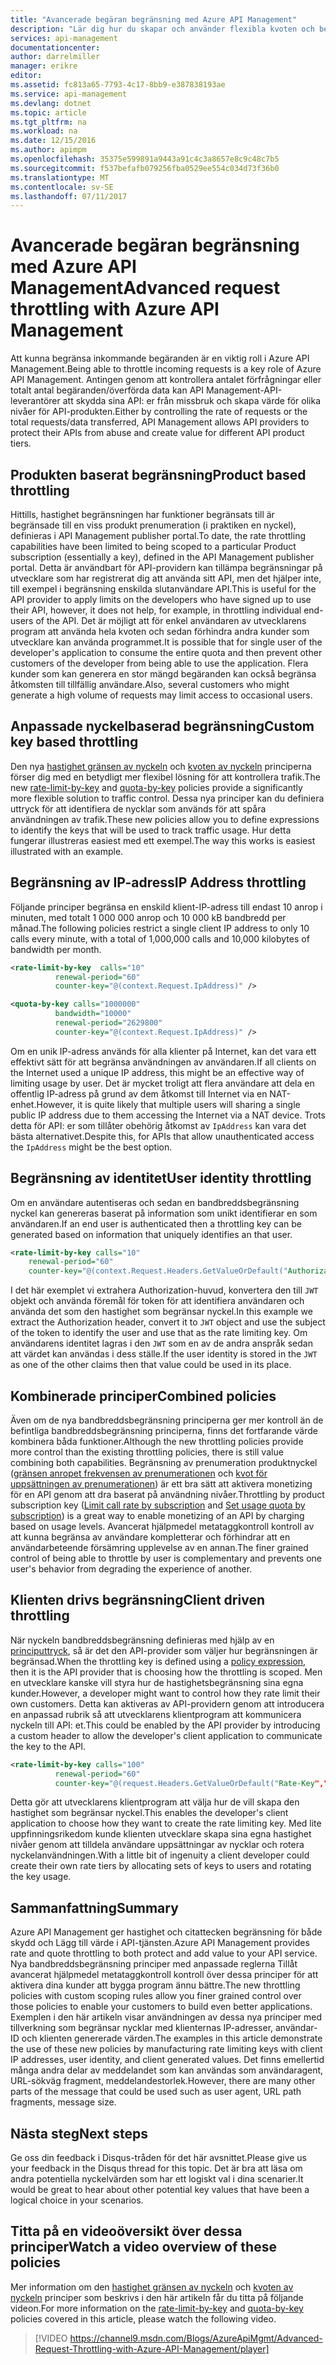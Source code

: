 ```yaml
---
title: "Avancerade begäran begränsning med Azure API Management"
description: "Lär dig hur du skapar och använder flexibla kvoten och begränsa principer med Azure API Management hastighet."
services: api-management
documentationcenter: 
author: darrelmiller
manager: erikre
editor: 
ms.assetid: fc813a65-7793-4c17-8bb9-e387838193ae
ms.service: api-management
ms.devlang: dotnet
ms.topic: article
ms.tgt_pltfrm: na
ms.workload: na
ms.date: 12/15/2016
ms.author: apimpm
ms.openlocfilehash: 35375e599891a9443a91c4c3a8657e8c9c48c7b5
ms.sourcegitcommit: f537befafb079256fba0529ee554c034d73f36b0
ms.translationtype: MT
ms.contentlocale: sv-SE
ms.lasthandoff: 07/11/2017
---
```

# <a name="advanced-request-throttling-with-azure-api-management"></a><span data-ttu-id="0a278-103">Avancerade begäran begränsning med Azure API Management</span><span class="sxs-lookup"><span data-stu-id="0a278-103">Advanced request throttling with Azure API Management</span></span>
<span data-ttu-id="0a278-104">Att kunna begränsa inkommande begäranden är en viktig roll i Azure API Management.</span><span class="sxs-lookup"><span data-stu-id="0a278-104">Being able to throttle incoming requests is a key role of Azure API Management.</span></span> <span data-ttu-id="0a278-105">Antingen genom att kontrollera antalet förfrågningar eller totalt antal begäranden/överförda data kan API Management-API-leverantörer att skydda sina API: er från missbruk och skapa värde för olika nivåer för API-produkten.</span><span class="sxs-lookup"><span data-stu-id="0a278-105">Either by controlling the rate of requests or the total requests/data transferred, API Management allows API providers to protect their APIs from abuse and create value for different API product tiers.</span></span>

## <a name="product-based-throttling"></a><span data-ttu-id="0a278-106">Produkten baserat begränsning</span><span class="sxs-lookup"><span data-stu-id="0a278-106">Product based throttling</span></span>
<span data-ttu-id="0a278-107">Hittills, hastighet begränsningen har funktioner begränsats till är begränsade till en viss produkt prenumeration (i praktiken en nyckel), definieras i API Management publisher portal.</span><span class="sxs-lookup"><span data-stu-id="0a278-107">To date, the rate throttling capabilities have been limited to being scoped to a particular Product subscription (essentially a key), defined in the API Management publisher portal.</span></span> <span data-ttu-id="0a278-108">Detta är användbart för API-providern kan tillämpa begränsningar på utvecklare som har registrerat dig att använda sitt API, men det hjälper inte, till exempel i begränsning enskilda slutanvändare API.</span><span class="sxs-lookup"><span data-stu-id="0a278-108">This is useful for the API provider to apply limits on the developers who have signed up to use their API, however, it does not help, for example, in throttling individual end-users of the API.</span></span> <span data-ttu-id="0a278-109">Det är möjligt att för enkel användaren av utvecklarens program att använda hela kvoten och sedan förhindra andra kunder som utvecklare kan använda programmet.</span><span class="sxs-lookup"><span data-stu-id="0a278-109">It is possible that for single user of the developer's application to consume the entire quota and then prevent other customers of the developer from being able to use the application.</span></span> <span data-ttu-id="0a278-110">Flera kunder som kan generera en stor mängd begäranden kan också begränsa åtkomsten till tillfällig användare.</span><span class="sxs-lookup"><span data-stu-id="0a278-110">Also, several customers who might generate a high volume of requests may limit access to occasional users.</span></span>

## <a name="custom-key-based-throttling"></a><span data-ttu-id="0a278-111">Anpassade nyckelbaserad begränsning</span><span class="sxs-lookup"><span data-stu-id="0a278-111">Custom key based throttling</span></span>
<span data-ttu-id="0a278-112">Den nya [hastighet gränsen av nyckeln](https://msdn.microsoft.com/library/azure/dn894078.aspx#LimitCallRateByKey) och [kvoten av nyckeln](https://msdn.microsoft.com/library/azure/dn894078.aspx#SetUsageQuotaByKey) principerna förser dig med en betydligt mer flexibel lösning för att kontrollera trafik.</span><span class="sxs-lookup"><span data-stu-id="0a278-112">The new [rate-limit-by-key](https://msdn.microsoft.com/library/azure/dn894078.aspx#LimitCallRateByKey) and [quota-by-key](https://msdn.microsoft.com/library/azure/dn894078.aspx#SetUsageQuotaByKey) policies provide a significantly more flexible solution to traffic control.</span></span> <span data-ttu-id="0a278-113">Dessa nya principer kan du definiera uttryck för att identifiera de nycklar som används för att spåra användningen av trafik.</span><span class="sxs-lookup"><span data-stu-id="0a278-113">These new policies allow you to define expressions to identify the keys that will be used to track traffic usage.</span></span> <span data-ttu-id="0a278-114">Hur detta fungerar illustreras easiest med ett exempel.</span><span class="sxs-lookup"><span data-stu-id="0a278-114">The way this works is easiest illustrated with an example.</span></span> 

## <a name="ip-address-throttling"></a><span data-ttu-id="0a278-115">Begränsning av IP-adress</span><span class="sxs-lookup"><span data-stu-id="0a278-115">IP Address throttling</span></span>
<span data-ttu-id="0a278-116">Följande principer begränsa en enskild klient-IP-adress till endast 10 anrop i minuten, med totalt 1 000 000 anrop och 10 000 kB bandbredd per månad.</span><span class="sxs-lookup"><span data-stu-id="0a278-116">The following policies restrict a single client IP address to only 10 calls every minute, with a total of 1,000,000 calls and 10,000 kilobytes of bandwidth per month.</span></span> 

```xml
<rate-limit-by-key  calls="10"
          renewal-period="60"
          counter-key="@(context.Request.IpAddress)" />

<quota-by-key calls="1000000"
          bandwidth="10000"
          renewal-period="2629800"
          counter-key="@(context.Request.IpAddress)" />
```

<span data-ttu-id="0a278-117">Om en unik IP-adress används för alla klienter på Internet, kan det vara ett effektivt sätt för att begränsa användningen av användaren.</span><span class="sxs-lookup"><span data-stu-id="0a278-117">If all clients on the Internet used a unique IP address, this might be an effective way of limiting usage by user.</span></span> <span data-ttu-id="0a278-118">Det är mycket troligt att flera användare att dela en offentlig IP-adress på grund av dem åtkomst till Internet via en NAT-enhet.</span><span class="sxs-lookup"><span data-stu-id="0a278-118">However, it is quite likely that multiple users will sharing a single public IP address due to them accessing the Internet via a NAT device.</span></span> <span data-ttu-id="0a278-119">Trots detta för API: er som tillåter obehörig åtkomst av `IpAddress` kan vara det bästa alternativet.</span><span class="sxs-lookup"><span data-stu-id="0a278-119">Despite this, for APIs that allow unauthenticated access the `IpAddress` might be the best option.</span></span>

## <a name="user-identity-throttling"></a><span data-ttu-id="0a278-120">Begränsning av identitet</span><span class="sxs-lookup"><span data-stu-id="0a278-120">User identity throttling</span></span>
<span data-ttu-id="0a278-121">Om en användare autentiseras och sedan en bandbreddsbegränsning nyckel kan genereras baserat på information som unikt identifierar en som användaren.</span><span class="sxs-lookup"><span data-stu-id="0a278-121">If an end user is authenticated then a throttling key can be generated based on information that uniquely identifies an that user.</span></span>

```xml
<rate-limit-by-key calls="10"
    renewal-period="60"
    counter-key="@(context.Request.Headers.GetValueOrDefault("Authorization","").AsJwt()?.Subject)" />
```

<span data-ttu-id="0a278-122">I det här exemplet vi extrahera Authorization-huvud, konvertera den till `JWT` objekt och använda föremål för token för att identifiera användaren och använda det som den hastighet som begränsar nyckel.</span><span class="sxs-lookup"><span data-stu-id="0a278-122">In this example we extract the Authorization header, convert it to `JWT` object and use the subject of the token to identify the user and use that as the rate limiting key.</span></span> <span data-ttu-id="0a278-123">Om användarens identitet lagras i den `JWT` som en av de andra anspråk sedan att värdet kan användas i dess ställe.</span><span class="sxs-lookup"><span data-stu-id="0a278-123">If the user identity is stored in the `JWT` as one of the other claims then that value could be used in its place.</span></span>

## <a name="combined-policies"></a><span data-ttu-id="0a278-124">Kombinerade principer</span><span class="sxs-lookup"><span data-stu-id="0a278-124">Combined policies</span></span>
<span data-ttu-id="0a278-125">Även om de nya bandbreddsbegränsning principerna ger mer kontroll än de befintliga bandbreddsbegränsning principerna, finns det fortfarande värde kombinera båda funktioner.</span><span class="sxs-lookup"><span data-stu-id="0a278-125">Although the new throttling policies provide more control than the existing throttling policies, there is still value combining both capabilities.</span></span> <span data-ttu-id="0a278-126">Begränsning av prenumeration produktnyckel ([gränsen anropet frekvensen av prenumerationen](https://msdn.microsoft.com/library/azure/dn894078.aspx#LimitCallRate) och [kvot för uppsättningen av prenumerationen](https://msdn.microsoft.com/library/azure/dn894078.aspx#SetUsageQuota)) är ett bra sätt att aktivera monetizing för en API genom att dra baserat på användning nivåer.</span><span class="sxs-lookup"><span data-stu-id="0a278-126">Throttling by product subscription key ([Limit call rate by subscription](https://msdn.microsoft.com/library/azure/dn894078.aspx#LimitCallRate) and [Set usage quota by subscription](https://msdn.microsoft.com/library/azure/dn894078.aspx#SetUsageQuota)) is a great way to enable monetizing of an API by charging based on usage levels.</span></span> <span data-ttu-id="0a278-127">Avancerat hjälpmedel metataggkontroll kontroll av att kunna begränsa av användare kompletterar och förhindrar att en användarbeteende försämring upplevelse av en annan.</span><span class="sxs-lookup"><span data-stu-id="0a278-127">The finer grained control of being able to throttle by user is complementary and prevents one user's behavior from degrading the experience of another.</span></span> 

## <a name="client-driven-throttling"></a><span data-ttu-id="0a278-128">Klienten drivs begränsning</span><span class="sxs-lookup"><span data-stu-id="0a278-128">Client driven throttling</span></span>
<span data-ttu-id="0a278-129">När nyckeln bandbreddsbegränsning definieras med hjälp av en [principuttryck](https://msdn.microsoft.com/library/azure/dn910913.aspx), så är det den API-provider som väljer hur begränsningen är begränsad.</span><span class="sxs-lookup"><span data-stu-id="0a278-129">When the throttling key is defined using a [policy expression](https://msdn.microsoft.com/library/azure/dn910913.aspx), then it is the API provider that is choosing how the throttling is scoped.</span></span> <span data-ttu-id="0a278-130">Men en utvecklare kanske vill styra hur de hastighetsbegränsning sina egna kunder.</span><span class="sxs-lookup"><span data-stu-id="0a278-130">However, a developer might want to control how they rate limit their own customers.</span></span> <span data-ttu-id="0a278-131">Detta kan aktiveras av API-providern genom att introducera en anpassad rubrik så att utvecklarens klientprogram att kommunicera nyckeln till API: et.</span><span class="sxs-lookup"><span data-stu-id="0a278-131">This could be enabled by the API provider by introducing a custom header to allow the developer's client application to communicate the key to the API.</span></span>

```xml
<rate-limit-by-key calls="100"
          renewal-period="60"
          counter-key="@(request.Headers.GetValueOrDefault("Rate-Key",""))"/>
```

<span data-ttu-id="0a278-132">Detta gör att utvecklarens klientprogram att välja hur de vill skapa den hastighet som begränsar nyckel.</span><span class="sxs-lookup"><span data-stu-id="0a278-132">This enables the developer's client application to choose how they want to create the rate limiting key.</span></span> <span data-ttu-id="0a278-133">Med lite uppfinningsrikedom kunde klienten utvecklare skapa sina egna hastighet nivåer genom att tilldela användare uppsättningar av nycklar och rotera nyckelanvändningen.</span><span class="sxs-lookup"><span data-stu-id="0a278-133">With a little bit of ingenuity a client developer could create their own rate tiers by allocating sets of keys to users and rotating the key usage.</span></span>

## <a name="summary"></a><span data-ttu-id="0a278-134">Sammanfattning</span><span class="sxs-lookup"><span data-stu-id="0a278-134">Summary</span></span>
<span data-ttu-id="0a278-135">Azure API Management ger hastighet och citattecken begränsning för både skydd och Lägg till värde i API-tjänsten.</span><span class="sxs-lookup"><span data-stu-id="0a278-135">Azure API Management provides rate and quote throttling to both protect and add value to your API service.</span></span> <span data-ttu-id="0a278-136">Nya bandbreddsbegränsning principer med anpassade reglerna Tillåt avancerat hjälpmedel metataggkontroll kontroll över dessa principer för att aktivera dina kunder att bygga program ännu bättre.</span><span class="sxs-lookup"><span data-stu-id="0a278-136">The new throttling policies with custom scoping rules allow you finer grained control over those policies to enable your customers to build even better applications.</span></span> <span data-ttu-id="0a278-137">Exemplen i den här artikeln visar användningen av dessa nya principer med tillverkning som begränsar nycklar med klienternas IP-adresser, användar-ID och klienten genererade värden.</span><span class="sxs-lookup"><span data-stu-id="0a278-137">The examples in this article demonstrate the use of these new policies by manufacturing rate limiting keys with client IP addresses, user identity, and client generated values.</span></span> <span data-ttu-id="0a278-138">Det finns emellertid många andra delar av meddelandet som kan användas som användaragent, URL-sökväg fragment, meddelandestorlek.</span><span class="sxs-lookup"><span data-stu-id="0a278-138">However, there are many other parts of the message that could be used such as user agent, URL path fragments, message size.</span></span>

## <a name="next-steps"></a><span data-ttu-id="0a278-139">Nästa steg</span><span class="sxs-lookup"><span data-stu-id="0a278-139">Next steps</span></span>
<span data-ttu-id="0a278-140">Ge oss din feedback i Disqus-tråden för det här avsnittet.</span><span class="sxs-lookup"><span data-stu-id="0a278-140">Please give us your feedback in the Disqus thread for this topic.</span></span> <span data-ttu-id="0a278-141">Det är bra att läsa om andra potentiella nyckelvärden som har ett logiskt val i dina scenarier.</span><span class="sxs-lookup"><span data-stu-id="0a278-141">It would be great to hear about other potential key values that have been a logical choice in your scenarios.</span></span>

## <a name="watch-a-video-overview-of-these-policies"></a><span data-ttu-id="0a278-142">Titta på en videoöversikt över dessa principer</span><span class="sxs-lookup"><span data-stu-id="0a278-142">Watch a video overview of these policies</span></span>
<span data-ttu-id="0a278-143">Mer information om den [hastighet gränsen av nyckeln](https://msdn.microsoft.com/library/azure/dn894078.aspx#LimitCallRateByKey) och [kvoten av nyckeln](https://msdn.microsoft.com/library/azure/dn894078.aspx#SetUsageQuotaByKey) principer som beskrivs i den här artikeln får du titta på följande videon.</span><span class="sxs-lookup"><span data-stu-id="0a278-143">For more information on the [rate-limit-by-key](https://msdn.microsoft.com/library/azure/dn894078.aspx#LimitCallRateByKey) and [quota-by-key](https://msdn.microsoft.com/library/azure/dn894078.aspx#SetUsageQuotaByKey) policies covered in this article, please watch the following video.</span></span>

> [!VIDEO https://channel9.msdn.com/Blogs/AzureApiMgmt/Advanced-Request-Throttling-with-Azure-API-Management/player]
> 
> 

